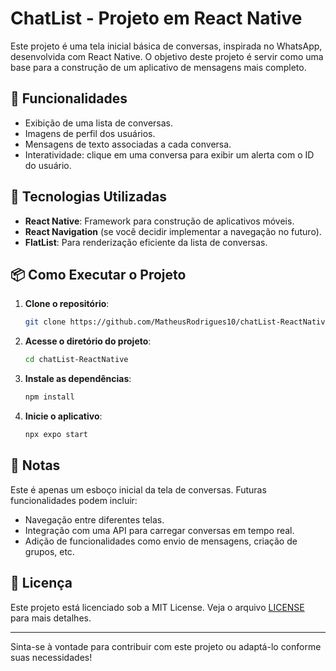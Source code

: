 
# ChatList - Projeto em React Native

Este projeto é uma tela inicial básica de conversas, inspirada no WhatsApp, desenvolvida com React Native. O objetivo deste projeto é servir como uma base para a construção de um aplicativo de mensagens mais completo.

## 📱 Funcionalidades

- Exibição de uma lista de conversas.
- Imagens de perfil dos usuários.
- Mensagens de texto associadas a cada conversa.
- Interatividade: clique em uma conversa para exibir um alerta com o ID do usuário.

## 🚀 Tecnologias Utilizadas

- **React Native**: Framework para construção de aplicativos móveis.
- **React Navigation** (se você decidir implementar a navegação no futuro).
- **FlatList**: Para renderização eficiente da lista de conversas.

## 📦 Como Executar o Projeto

1. **Clone o repositório**:
   ```bash
   git clone https://github.com/MatheusRodrigues10/chatList-ReactNative.git
   ```
   
2. **Acesse o diretório do projeto**:
   ```bash
   cd chatList-ReactNative
   ```

3. **Instale as dependências**:
   ```bash
   npm install
   ```

4. **Inicie o aplicativo**:
   ```bash
   npx expo start
   ```

## 📌 Notas

Este é apenas um esboço inicial da tela de conversas. Futuras funcionalidades podem incluir:

- Navegação entre diferentes telas.
- Integração com uma API para carregar conversas em tempo real.
- Adição de funcionalidades como envio de mensagens, criação de grupos, etc.

## 📄 Licença

Este projeto está licenciado sob a MIT License. Veja o arquivo [LICENSE](LICENSE) para mais detalhes.

---

Sinta-se à vontade para contribuir com este projeto ou adaptá-lo conforme suas necessidades!
